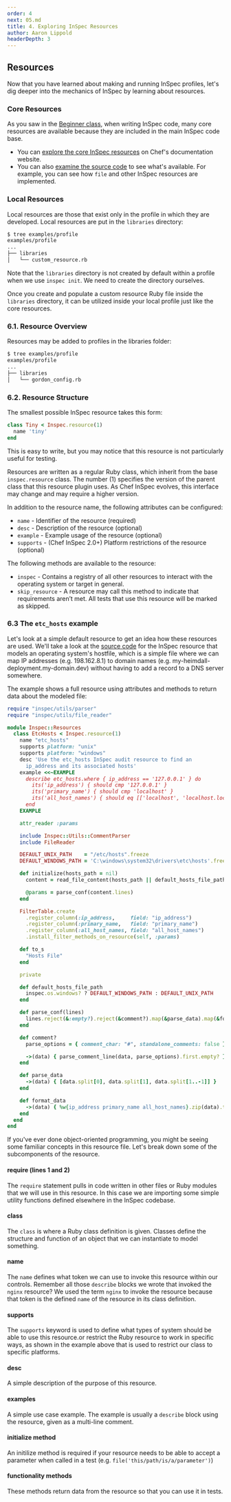 ```yaml
---
order: 4
next: 05.md
title: 4. Exploring InSpec Resources
author: Aaron Lippold
headerDepth: 3
---
```


## Resources

Now that you have learned about making and running InSpec profiles, let's dig deeper into the mechanics of InSpec by learning about resources.

### Core Resources

As you saw in the [Beginner class](../beginner/README.md), when writing InSpec code, many core resources are available because they are included in the main InSpec code base.

* You can [explore the core InSpec resources](https://www.inspec.io/docs/reference/resources/) on Chef's documentation website.
* You can also [examine the source code](https://github.com/inspec/inspec/tree/master/lib/inspec/resources) to see what's available. For example, you can see how `file` and other InSpec resources are implemented.

### Local Resources
Local resources are those that exist only in the profile in which they are developed. Local resources are put in the `libraries` directory:
```bash
$ tree examples/profile
examples/profile
...
├── libraries
│   └── custom_resource.rb
```
Note that the `libraries` directory is not created by default within a profile when we use `inspec init`. We need to create the directory ourselves.

Once you create and populate a custom resource Ruby file inside the `libraries` directory, it can be utilized inside your local profile just like the core resources.

### 6.1. Resource Overview

Resources may be added to profiles in the libraries folder:
```bash
$ tree examples/profile
examples/profile
...
├── libraries
│   └── gordon_config.rb
```

### 6.2. Resource Structure

The smallest possible InSpec resource takes this form:

```ruby
class Tiny < Inspec.resource(1)
  name 'tiny'
end
```

This is easy to write, but you may notice that this resource is not particularly useful for testing.

Resources are written as a regular Ruby class, which inherit from the base `inspec.resource` class. The number (1) specifies the version of the parent class that this resource plugin uses. As Chef InSpec evolves, this interface may change and may require a higher version.

In addition to the resource name, the following attributes can be configured:

- `name` - Identifier of the resource (required)  
- `desc` - Description of the resource (optional)  
- `example` - Example usage of the resource (optional)  
- `supports` - (Chef InSpec 2.0+) Platform restrictions of the resource (optional)  

The following methods are available to the resource:

- `inspec` - Contains a registry of all other resources to interact with the operating system or target in general.
- `skip_resource` - A resource may call this method to indicate that requirements aren’t met. All tests that use this resource will be marked as skipped.

### 6.3 The `etc_hosts` example

Let's look at a simple default resource to get an idea how these resources are used. We'll take a look at the [source code](https://github.com/inspec/inspec/blob/526b52657be571ba1573c12d666dc1f6330f2307/lib/inspec/resources/etc_hosts.rb) for the InSpec resource that models an operating system's hostfile, which is a simple file where we can map IP addresses (e.g. 198.162.8.1) to domain names (e.g. my-heimdall-deployment.my-domain.dev) without having to add a record to a DNS server somewhere.

The example shows a full resource using attributes and methods to return data about the modeled file:

```ruby
require "inspec/utils/parser"
require "inspec/utils/file_reader"

module Inspec::Resources
  class EtcHosts < Inspec.resource(1)
    name "etc_hosts"
    supports platform: "unix"
    supports platform: "windows"
    desc 'Use the etc_hosts InSpec audit resource to find an
      ip_address and its associated hosts'
    example <<~EXAMPLE
      describe etc_hosts.where { ip_address == '127.0.0.1' } do
        its('ip_address') { should cmp '127.0.0.1' }
        its('primary_name') { should cmp 'localhost' }
        its('all_host_names') { should eq [['localhost', 'localhost.localdomain', 'localhost4', 'localhost4.localdomain4']] }
      end
    EXAMPLE

    attr_reader :params

    include Inspec::Utils::CommentParser
    include FileReader

    DEFAULT_UNIX_PATH    = "/etc/hosts".freeze
    DEFAULT_WINDOWS_PATH = 'C:\windows\system32\drivers\etc\hosts'.freeze

    def initialize(hosts_path = nil)
      content = read_file_content(hosts_path || default_hosts_file_path)

      @params = parse_conf(content.lines)
    end

    FilterTable.create
      .register_column(:ip_address,     field: "ip_address")
      .register_column(:primary_name,   field: "primary_name")
      .register_column(:all_host_names, field: "all_host_names")
      .install_filter_methods_on_resource(self, :params)

    def to_s
      "Hosts File"
    end

    private

    def default_hosts_file_path
      inspec.os.windows? ? DEFAULT_WINDOWS_PATH : DEFAULT_UNIX_PATH
    end

    def parse_conf(lines)
      lines.reject(&:empty?).reject(&comment?).map(&parse_data).map(&format_data)
    end

    def comment?
      parse_options = { comment_char: "#", standalone_comments: false }

      ->(data) { parse_comment_line(data, parse_options).first.empty? }
    end

    def parse_data
      ->(data) { [data.split[0], data.split[1], data.split[1..-1]] }
    end

    def format_data
      ->(data) { %w{ip_address primary_name all_host_names}.zip(data).to_h }
    end
  end
end
```

If you've ever done object-oriented programming, you might be seeing some familiar concepts in this resource file. Let's break down some of the subcomponents of the resource.

#### require (lines 1 and 2)
The `require` statement pulls in code written in other files or Ruby modules that we will use in this resource. In this case we are importing some simple utility functions defined elsewhere in the InSpec codebase.
#### class
The `class` is where a Ruby class definition is given. Classes define the structure and function of an object that we can instantiate to model something.
#### name
The `name` defines what token we can use to invoke this resource within our controls. Remember all those `describe` blocks we wrote that invoked the `nginx` resource? We used the term `nginx` to invoke the resource because that token is the defined `name` of the resource in its class definition.
#### supports
The `supports` keyword is used to define what types of system should be able to use this resource.or restrict the Ruby resource to work in specific ways, as shown in the example above that is used to restrict our class to specific platforms.
#### desc 
A simple description of the purpose of this resource.
#### examples
A simple use case example. The example is usually a `describe` block using the resource, given as a multi-line comment.
#### initialize method
An initilize method is required if your resource needs to be able to accept a parameter when called in a test (e.g. `file('this/path/is/a/parameter')`)
#### functionality methods
These methods return data from the resource so that you can use it in tests. 